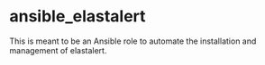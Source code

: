 # ansible_elastalert
This is meant to be an Ansible role to automate the installation and management of elastalert.
